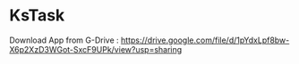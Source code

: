 # KsTask
Download App from G-Drive : https://drive.google.com/file/d/1pYdxLpf8bw-X6p2XzD3WGot-SxcF9UPk/view?usp=sharing
